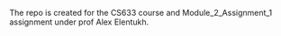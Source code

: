 The repo is created for the CS633 course and Module_2_Assignment_1 assignment under prof Alex Elentukh. 
